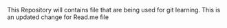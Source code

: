 This Repository will contains file that are being used for git learning.
This is an updated change for Read.me file
